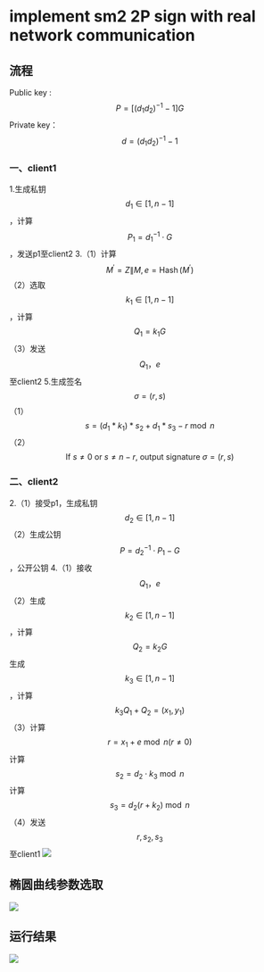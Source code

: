 # implement sm2 2P sign with real network communication
## 流程
Public key :
$$
P=\left[\left(d_1 d_2\right)^{-1}-1\right] G
$$
Private key：
$$
d=\left(d_1 d_2\right)^{-1}-1
$$
### 一、client1
1.生成私钥 $$d_1 \in[1, n-1]$$ ，计算 $$P_1=d_1^{-1} \cdot G$$ ，发送p1至client2
3.（1）计算 $$M^{\prime}=Z \| M, e=\operatorname{Hash}\left(M^{\prime}\right)$$ 
（2）选取  $$k_1 \in[1, n-1]$$，计算$$Q_1=k_1 G$$ 
（3）发送 $$Q_1，e$$至client2 
5.生成签名 $$\sigma=(r, s)$$ 
（1） $$s=\left(d_1 * k_1\right) * s_2+d_1 * s_3-r \bmod n$$ 
（2） $$\text { If } s \neq 0 \text { or } s \neq n-r \text {, output signature } \sigma=(r, s)$$ 
### 二、client2
2.（1）接受p1，生成私钥 $$d_2 \in[1, n-1]$$ 
（2）生成公钥 $$P=d_2^{-1} \cdot P_1-G$$ ，公开公钥
4.（1）接收 $$Q_1，e$$ 
（2）生成 $$k_2 \in[1, n-1]$$ ，计算 $$Q_2=k_2 G$$ 
生成 $$k_3 \in[1, n-1]$$ ，计算 $$k_3 Q_1+Q_2=\left(x_1, y_1\right)$$ 
（3）计算 $$r=x_1+e \bmod n(r \neq 0)$$ 
计算 $$s_2=d_2 \cdot k_3 \bmod n$$ 
计算 $$s_3=d_2\left(r+k_2\right) \bmod n$$ 
（4）发送 $$r,s_2,s_3$$至client1 
![](https://img1.imgtp.com/2023/07/28/YlMvuYJZ.png)
## 椭圆曲线参数选取
![](https://img1.imgtp.com/2023/07/31/mUo5HE9X.png)
## 运行结果
![](https://img1.imgtp.com/2023/07/28/HHCT1TpL.png)